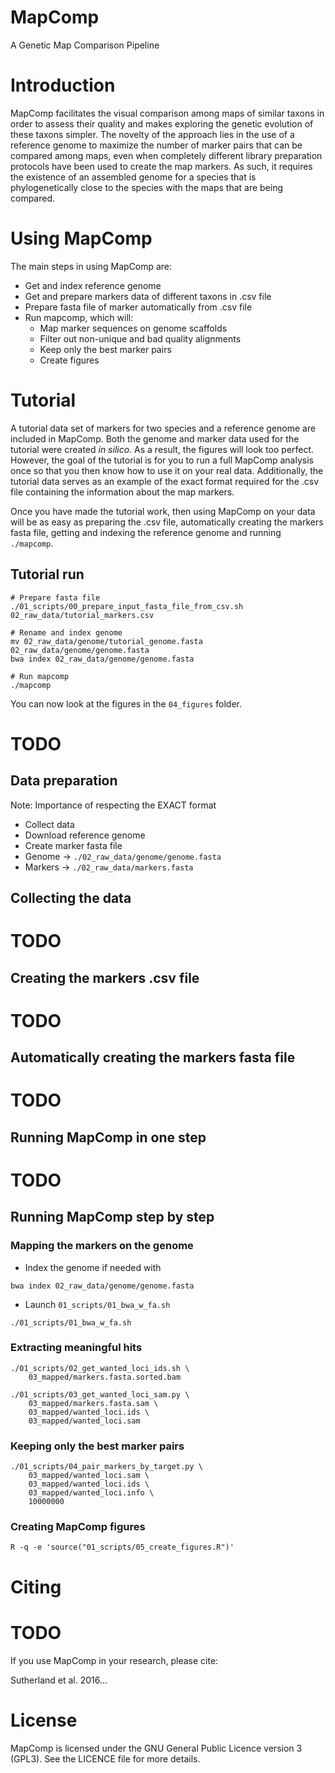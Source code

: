 # MapComp

A Genetic Map Comparison Pipeline

# Introduction

MapComp facilitates the visual comparison among maps of similar taxons in order
to assess their quality and makes exploring the genetic evolution of these
taxons simpler. The novelty of the approach lies in the use of a reference
genome to maximize the number of marker pairs that can be compared among maps,
even when completely different library preparation protocols have been used to
create the map markers. As such, it requires the existence of an assembled
genome for a species that is phylogenetically close to the species with the
maps that are being compared.

# Using MapComp

The main steps in using MapComp are:

- Get and index reference genome
- Get and prepare markers data of different taxons in .csv file
- Prepare fasta file of marker automatically from .csv file
- Run mapcomp, which will:
  - Map marker sequences on genome scaffolds
  - Filter out non-unique and bad quality alignments
  - Keep only the best marker pairs
  - Create figures

# Tutorial

A tutorial data set of markers for two species and a reference genome are
included in MapComp. Both the genome and marker data used for the tutorial were
created *in silico*. As a result, the figures will look too perfect. However, 
the goal of the tutorial is for you to run a full MapComp analysis once so that
you then know how to use it on your real data. Additionally, the tutorial data
serves as an example of the exact format required for the .csv file containing
the information about the map markers.

Once you have made the tutorial work, then using MapComp on your data will be
as easy as preparing the .csv file, automatically creating the markers fasta
file, getting and indexing the reference genome and running `./mapcomp`.

## Tutorial run

```
# Prepare fasta file
./01_scripts/00_prepare_input_fasta_file_from_csv.sh 02_raw_data/tutorial_markers.csv

# Rename and index genome
mv 02_raw_data/genome/tutorial_genome.fasta 02_raw_data/genome/genome.fasta
bwa index 02_raw_data/genome/genome.fasta

# Run mapcomp
./mapcomp
```

You can now look at the figures in the `04_figures` folder.

# TODO

## Data preparation

Note: Importance of respecting the EXACT format

- Collect data
- Download reference genome
- Create marker fasta file
- Genome -> `./02_raw_data/genome/genome.fasta`
- Markers -> `./02_raw_data/markers.fasta`

## Collecting the data
# TODO

## Creating the markers .csv file
# TODO

## Automatically creating the markers fasta file
# TODO

## Running MapComp in one step
# TODO

## Running MapComp step by step

### Mapping the markers on the genome

- Index the genome if needed with

```
bwa index 02_raw_data/genome/genome.fasta
```

- Launch `01_scripts/01_bwa_w_fa.sh`

```
./01_scripts/01_bwa_w_fa.sh
```

### Extracting meaningful hits

```
./01_scripts/02_get_wanted_loci_ids.sh \
    03_mapped/markers.fasta.sorted.bam

./01_scripts/03_get_wanted_loci_sam.py \
    03_mapped/markers.fasta.sam \
    03_mapped/wanted_loci.ids \
    03_mapped/wanted_loci.sam
```

### Keeping only the best marker pairs

```
./01_scripts/04_pair_markers_by_target.py \
    03_mapped/wanted_loci.sam \
    03_mapped/wanted_loci.ids \
    03_mapped/wanted_loci.info \
    10000000
```

### Creating MapComp figures

```
R -q -e 'source("01_scripts/05_create_figures.R")'
```

# Citing
# TODO
If you use MapComp in your research, please cite:

Sutherland et al. 2016...

# License

MapComp is licensed under the GNU General Public Licence version 3 (GPL3). See
the LICENCE file for more details.
